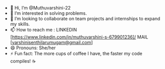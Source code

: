 - 👋 Hi, I’m @Muthuvarshini-22
- 👀 I’m interested in solving problems.
- 💞️ I’m looking to collaborate on team projects and internships to expand my skills.
- 📫 How to reach me :
    LINKEDIN [https://www.linkedin.com/in/muthuvarshini-s-679901236]/
        MAIL [varshinisenthilarumugam@gmail.com]
- 😄 Pronouns: She/her
- ⚡ Fun fact: The more cups of coffee I have, the faster my code compiles! ☕

<!---
Muthuvarshini-22/Muthuvarshini-22 is a ✨ special ✨ repository because its `README.md` (this file) appears on your GitHub profile.
You can click the Preview link to take a look at your changes.
--->
